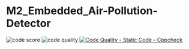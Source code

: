 # M2_Embedded_Air-Pollution-Detector
![code score](https://api.codiga.io/project/32899/score/svg)
![code quality](https://api.codiga.io/project/32899/status/svg)
[![Code Quality - Static Code - Cppcheck](https://github.com/sahithreddychalla/M2_Embedded_Air-Pollution-Detector/actions/workflows/c-cpp.yml/badge.svg)](https://github.com/sahithreddychalla/M2_Embedded_Air-Pollution-Detector/actions/workflows/c-cpp.yml)

